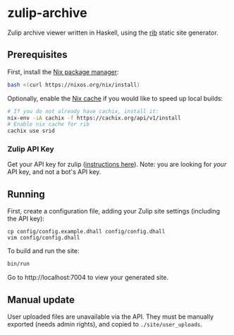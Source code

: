 # zulip-archive

Zulip archive viewer written in Haskell, using the [rib](https://github.com/srid/rib) static site generator.

## Prerequisites

First, install the [Nix package manager](https://nixos.org/nix/):

``` bash
bash <(curl https://nixos.org/nix/install)
```

Optionally, enable the [Nix cache](https://srid.cachix.org/) if you would like to speed up local builds:

``` bash
# If you do not already have cachix, install it:
nix-env -iA cachix -f https://cachix.org/api/v1/install
# Enable nix cache for rib
cachix use srid
```

### Zulip API Key

Get your API key for zulip ([instructions here](https://zulipchat.com/api/api-keys)). Note: you are looking for *your* API key, and not a bot's API key.

## Running

First, create a configuration file, adding your Zulip site settings (including the API key):

```
cp config/config.example.dhall config/config.dhall
vim config/config.dhall
```

To build and run the site:

```bash
bin/run
```

Go to http://localhost:7004 to view your generated site.

## Manual update

User uploaded files are unavailable via the API. They must be manually exported (needs admin rights), and copied to `./site/user_uploads`.
